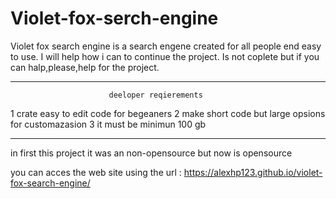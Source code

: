 # Violet-fox-serch-engine
Violet fox search engine is a search engene created for all people end easy to use.
I will help how i can to continue the project.
Is not coplete but if you can halp,please,help for the project.

----------------------------------------------------------------------------------

                          deeloper reqierements

  1 crate easy to edit code for begeaners
  2 make short code but large opsions for customazasion
  3 it must be minimun 100 gb

  ---------------------------------------------------------------------------------

  in first this project it was an non-opensource but now is opensource
  
  you can acces the web site using the url : https://alexhp123.github.io/violet-fox-search-engine/
